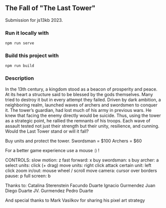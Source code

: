 ## The Fall of "The Last Tower"

Submission for js13kb 2023.



### Run it locally with
`npm run serve`

### Build this project with
`npm run build`


### Description

In the 13th century, a kingdom stood as a beacon of prosperity and peace. At its heart a structure said to be blessed by the gods themselves. Many tried to destroy it but in every attempt they failed. Driven by dark ambition, a neighboring realm, launched waves of archers and swordsmen to conquer it. The tower’s guardian, had lost much of his army in previous wars. He knew that facing the enemy directly would be suicide. Thus, using the tower as a strategic point, he rallied the remnants of his troops.
Each wave of assault tested not just their strength but their unity, resilience, and cunning.
Would the Last Tower stand or will it fall?

Buy units and protect the tower.
Swordsman = $100
Archers = $60

For a better game experience use a mouse :) !

CONTROLS:
slow motion: z
fast forward: x
buy swordsman: s
buy archer: a
select units: click (+ drag)
move units: right click
attack certain unit: left click
zoom in/out: mouse wheel / scroll
move camera: cursor over borders
pause: p
full screen: b

Thanks to:
Catalina Sterenstein
Facundo Duarte
Ignacio Gurmendez
Juan Diego Duarte
JV. Gurmendez
Pedro Duarte

And special thanks to Mark Vasilkov for sharing his pixel art strategy